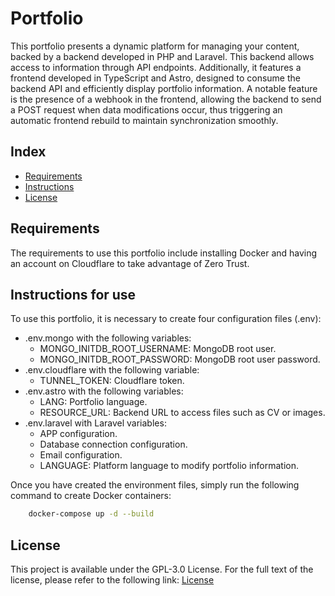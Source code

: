 # Portfolio

This portfolio presents a dynamic platform for managing your content, backed by a backend developed in PHP and Laravel. This backend allows access to information through API endpoints. Additionally, it features a frontend developed in TypeScript and Astro, designed to consume the backend API and efficiently display portfolio information. A notable feature is the presence of a webhook in the frontend, allowing the backend to send a POST request when data modifications occur, thus triggering an automatic frontend rebuild to maintain synchronization smoothly.

## Index

- [Requirements](#Requirements)
- [Instructions](#Instructions-for-use)
- [License](#License)

## Requirements

The requirements to use this portfolio include installing Docker and having an account on Cloudflare to take advantage of Zero Trust.

## Instructions for use

To use this portfolio, it is necessary to create four configuration files (.env):

- .env.mongo with the following variables:
    - MONGO_INITDB_ROOT_USERNAME: MongoDB root user.
    - MONGO_INITDB_ROOT_PASSWORD: MongoDB root user password.
- .env.cloudflare with the following variable:
    - TUNNEL_TOKEN: Cloudflare token.
- .env.astro with the following variables:
    - LANG: Portfolio language.
    - RESOURCE_URL: Backend URL to access files such as CV or images.
- .env.laravel with Laravel variables:
    - APP configuration.
    - Database connection configuration.
    - Email configuration.
    - LANGUAGE: Platform language to modify portfolio information.

Once you have created the environment files, simply run the following command to create Docker containers:

```bash
    docker-compose up -d --build
```

## License

This project is available under the GPL-3.0 License. For the full text of the license, please refer to the following link: [License](LICENSE)
